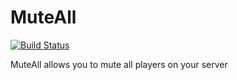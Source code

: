 MuteAll
=====================

[![Build Status](http://ci.connorlinfoot.com:8080/buildStatus/icon?job=MuteAll)](http://ci.connorlinfoot.com:8080/job/MuteAll/)

MuteAll allows you to mute all players on your server